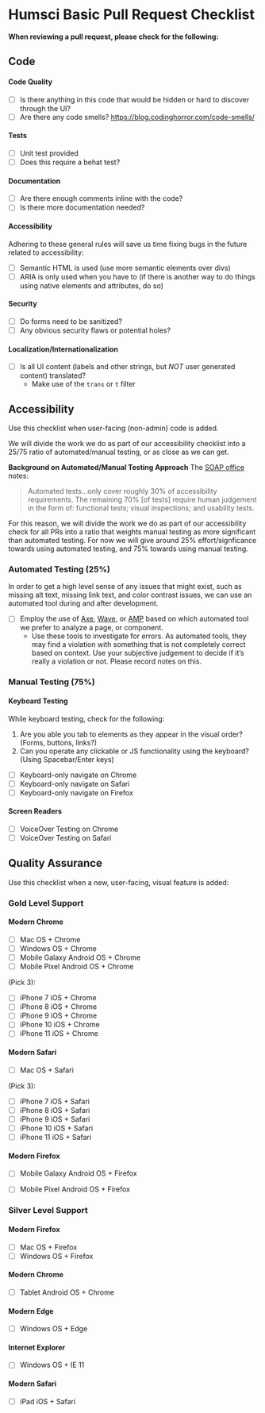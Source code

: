 # Humsci Basic Pull Request Checklist

**When reviewing a pull request, please check for the following:**

## Code
#### Code Quality
- [ ] Is there anything in this code that would be hidden or hard to discover through the UI?
- [ ] Are there any code smells? https://blog.codinghorror.com/code-smells/

#### Tests
- [ ] Unit test provided
- [ ] Does this require a behat test?

#### Documentation
- [ ] Are there enough comments inline with the code?
- [ ] Is there more documentation needed?

#### Accessibility
Adhering to these general rules will save us time fixing bugs in the future related to accessibility:

- [ ] Semantic HTML is used (use more semantic elements over divs)
- [ ] ARIA is only used when you have to (if there is another way to do things using native elements and attributes, do so)

#### Security
- [ ] Do forms need to be sanitized?
- [ ] Any obvious security flaws or potential holes?

#### Localization/Internationalization
- [ ] Is all UI content (labels and other strings, but _NOT_ user generated content) translated?
  - Make use of the `trans` or `t` filter

## Accessibility
Use this checklist when user-facing (non-admin) code is added.

We will divide the work we do as part of our accessibility checklist into a 25/75 ratio of automated/manual testing, or as close as we can get.

**Background on Automated/Manual Testing Approach**
The [SOAP office](https://soap.stanford.edu/) notes:

> Automated tests...only cover roughly 30% of accessibility requirements. The remaining 70% [of tests] require human judgement in the form of: functional tests; visual inspections; and usability tests.

For this reason, we will divide the work we do as part of our accessibility check for all PRs into a ratio that weights manual testing as more significant than automated testing. For now we will give around 25% effort/signficance towards using automated testing, and 75% towards using manual testing.

### Automated Testing (25%)
In order to get a high level sense of any issues that might exist, such as missing alt text, missing link text, and color contrast issues, we can use an automated tool during and after development.

- [ ] Employ the use of [Axe](https://www.deque.com/axe/), [Wave](https://wave.webaim.org/), or [AMP](https://wave.webaim.org/) based on which automated tool we prefer to analyze a page, or component.
  - Use these tools to investigate for errors. As automated tools, they may find a violation with something that is not completely correct based on context. Use your subjective judgement to decide if it’s really a violation or not. Please record notes on this.

### Manual Testing (75%)

#### Keyboard Testing
While keyboard testing, check for the following:

1. Are you able you tab to elements as they appear in the visual order? (Forms, buttons, links?)
1. Can you operate any clickable or JS functionality using the keyboard? (Using Spacebar/Enter keys)

- [ ] Keyboard-only navigate on Chrome
- [ ] Keyboard-only navigate on Safari
- [ ] Keyboard-only navigate on Firefox

#### Screen Readers
- [ ] VoiceOver Testing on Chrome
- [ ] VoiceOver Testing on Safari

## Quality Assurance
Use this checklist when a new, user-facing, visual feature is added:

### Gold Level Support
#### Modern Chrome
- [ ] Mac OS + Chrome
- [ ] Windows OS + Chrome
- [ ] Mobile Galaxy Android OS + Chrome
- [ ] Mobile Pixel Android OS + Chrome

(Pick 3):
- [ ] iPhone 7 iOS + Chrome
- [ ] iPhone 8 iOS + Chrome
- [ ] iPhone 9 iOS + Chrome
- [ ] iPhone 10 iOS + Chrome
- [ ] iPhone 11 iOS + Chrome

#### Modern Safari
- [ ] Mac OS + Safari

(Pick 3):
- [ ] iPhone 7 iOS + Safari
- [ ] iPhone 8 iOS + Safari
- [ ] iPhone 9 iOS + Safari
- [ ] iPhone 10 iOS + Safari
- [ ] iPhone 11 iOS + Safari

#### Modern Firefox
- [ ] Mobile Galaxy Android OS + Firefox
- [ ] Mobile Pixel Android OS + Firefox


### Silver Level Support
#### Modern Firefox
- [ ] Mac OS + Firefox
- [ ] Windows OS + Firefox

#### Modern Chrome
- [ ] Tablet Android OS + Chrome

#### Modern Edge
- [ ] Windows OS + Edge

#### Internet Explorer
- [ ] Windows OS + IE 11

#### Modern Safari
- [ ] iPad iOS + Safari
